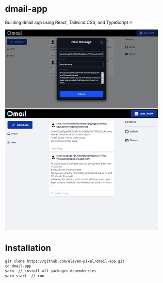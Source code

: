 # dmail-app

Building dmail app using React, Tailwind CSS, and TypeScript 🔥

<img src="/public/compose.png" alt="screenshot"/>

<img src="/public/inbox.png" alt="screenshot"/>

# Installation

```run 
git clone https://github.com/eleven-pixel/dmail-app.git
cd dmail-app
yarn  // install all packages dependencies
yarn start  // run 
```
